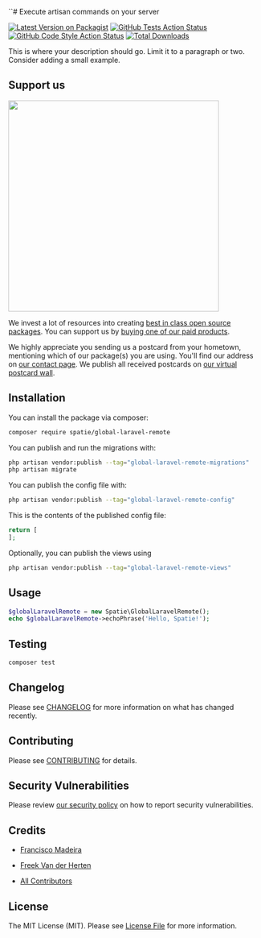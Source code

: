 ``# Execute artisan commands on your server

[![Latest Version on Packagist](https://img.shields.io/packagist/v/spatie/global-laravel-remote.svg?style=flat-square)](https://packagist.org/packages/spatie/global-laravel-remote)
[![GitHub Tests Action Status](https://img.shields.io/github/workflow/status/spatie/global-laravel-remote/run-tests?label=tests)](https://github.com/spatie/global-laravel-remote/actions?query=workflow%3Arun-tests+branch%3Amain)
[![GitHub Code Style Action Status](https://img.shields.io/github/workflow/status/spatie/global-laravel-remote/Fix%20PHP%20code%20style%20issues?label=code%20style)](https://github.com/spatie/global-laravel-remote/actions?query=workflow%3A"Fix+PHP+code+style+issues"+branch%3Amain)
[![Total Downloads](https://img.shields.io/packagist/dt/spatie/global-laravel-remote.svg?style=flat-square)](https://packagist.org/packages/spatie/global-laravel-remote)

This is where your description should go. Limit it to a paragraph or two. Consider adding a small example.

## Support us

[<img src="https://github-ads.s3.eu-central-1.amazonaws.com/global-laravel-remote.jpg?t=1" width="419px" />](https://spatie.be/github-ad-click/global-laravel-remote)

We invest a lot of resources into creating [best in class open source packages](https://spatie.be/open-source). You can support us by [buying one of our paid products](https://spatie.be/open-source/support-us).

We highly appreciate you sending us a postcard from your hometown, mentioning which of our package(s) you are using. You'll find our address on [our contact page](https://spatie.be/about-us). We publish all received postcards on [our virtual postcard wall](https://spatie.be/open-source/postcards).

## Installation

You can install the package via composer:

```bash
composer require spatie/global-laravel-remote
```

You can publish and run the migrations with:

```bash
php artisan vendor:publish --tag="global-laravel-remote-migrations"
php artisan migrate
```

You can publish the config file with:

```bash
php artisan vendor:publish --tag="global-laravel-remote-config"
```

This is the contents of the published config file:

```php
return [
];
```

Optionally, you can publish the views using

```bash
php artisan vendor:publish --tag="global-laravel-remote-views"
```

## Usage

```php
$globalLaravelRemote = new Spatie\GlobalLaravelRemote();
echo $globalLaravelRemote->echoPhrase('Hello, Spatie!');
```

## Testing

```bash
composer test
```

## Changelog

Please see [CHANGELOG](CHANGELOG.md) for more information on what has changed recently.

## Contributing

Please see [CONTRIBUTING](CONTRIBUTING.md) for details.

## Security Vulnerabilities

Please review [our security policy](../../security/policy) on how to report security vulnerabilities.

## Credits

- [Francisco Madeira](https://github.com/xiCO2k)

- [Freek Van der Herten](https://github.com/freekmurze)
- [All Contributors](../../contributors)

## License

The MIT License (MIT). Please see [License File](LICENSE.md) for more information.
